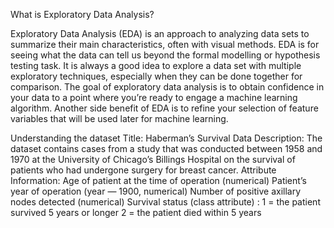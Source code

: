 What is Exploratory Data Analysis?

Exploratory Data Analysis (EDA) is an approach to analyzing data sets to summarize their main characteristics, often with visual methods. 
EDA is for seeing what the data can tell us beyond the formal modelling or hypothesis testing task.
It is always a good idea to explore a data set with multiple exploratory techniques, especially when they can be done together for comparison. 
The goal of exploratory data analysis is to obtain confidence in your data to a point where you’re ready to engage a machine learning algorithm. 
Another side benefit of EDA is to refine your selection of feature variables that will be used later for machine learning.


Understanding the dataset
Title: Haberman’s Survival Data
Description: The dataset contains cases from a study that was conducted between 1958 and 1970 at the University of Chicago’s Billings Hospital on the survival of patients who had undergone surgery for breast cancer.
Attribute Information:
Age of patient at the time of operation (numerical)
Patient’s year of operation (year — 1900, numerical)
Number of positive axillary nodes detected (numerical)
Survival status (class attribute) :
1 = the patient survived 5 years or longer
2 = the patient died within 5 years
